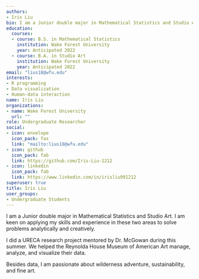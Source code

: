 ```yaml
---
authors:
- Iris Liu
bio: I am a Junior double major in Mathematical Statistics and Studio Art.
education:
  courses:
  - course: B.S. in Mathematical Statistics
    institution: Wake Forest University
    year: Anticipated 2022
  - course: B.A. in Studio Art
    institution: Wake Forest University
    year: Anticipated 2022
email: "lius18@wfu.edu"
interests:
- R programming
- Data visualization
- Human-data interaction
name: Iris Liu
organizations:
- name: Wake Forest University
  url: ""
role: Undergraduate Researcher
social:
- icon: envelope
  icon_pack: fas
  link: "mailto:lius18@wfu.edu"
- icon: github
  icon_pack: fab
  link: https://github.com/Iris-Liu-1212
- icon: linkedin
  icon_pack: fab
  link: https://www.linkedin.com/in/irisliu991212
superuser: true
title: Iris Liu
user_groups:
- Undergraduate Students
---
```


I am a Junior double major in Mathematical Statistics and Studio Art. I am keen on applying my skills and experience in these two areas to solve problems analytically and creatively.

I did a URECA research project mentored by Dr. McGowan during this summer. We helped the Reynolda House Museum of American Art manage, analyze, and visualize their data. 

Besides data, I am passionate about wilderness adventure, sustainability, and fine art.


